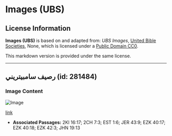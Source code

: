 # Images (UBS)

## License Information

**Images (UBS)** is based on and adapted from: _UBS Images_, [United Bible Societies](https://unitedbiblesocieties.org/), None, which is licensed under a [Public Domain CC0](https://creativecommons.org/public-domain/cc0/).

This markdown version is provided under the same license.



--------------------------------

## رصيف سامبيتريني (id: 281484)

### Image Content

![Image](https://cdn.aquifer.bible/aquifer-content/resources/Media/WEB-0784_pavement_sampietrini.jpg)

[link](https://cdn.aquifer.bible/aquifer-content/resources/Media/WEB-0784_pavement_sampietrini.jpg)

* **Associated Passages:** 2KI 16:17; 2CH 7:3; EST 1:6; JER 43:9; EZK 40:17; EZK 40:18; EZK 42:3; JHN 19:13

